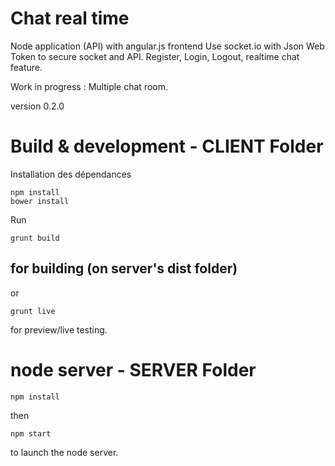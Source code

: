 # Chat real time

Node application (API) with angular.js frontend
Use socket.io with Json Web Token to secure socket and API.
Register, Login, Logout, realtime chat feature.

Work in progress : Multiple chat room. 

version 0.2.0

# Build & development - CLIENT Folder
Installation des dépendances
```
npm install
bower install
```

Run 
```
grunt build
```
for building (on server's dist folder)
---
or 
```
grunt live
````
for preview/live testing.

# node server - SERVER Folder
```
npm install
```
then
```
npm start
```
to launch the node server.
